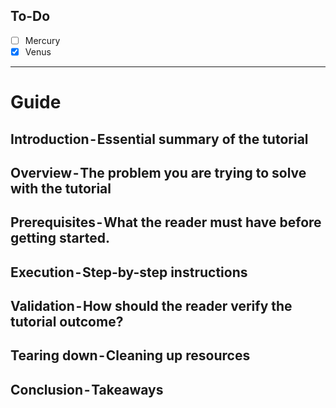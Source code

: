 ## To-Do
- [ ] Mercury
- [x] Venus
---

# Guide
## Introduction - Essential summary of the tutorial
## Overview - The problem you are trying to solve with the tutorial
## Prerequisites - What the reader must have before getting started.
## Execution - Step-by-step instructions
## Validation - How should the reader verify the tutorial outcome?
## Tearing down - Cleaning up resources
## Conclusion - Takeaways
